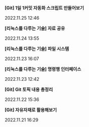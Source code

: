 <!-- Blog-Post -->
<strong class="title_post">[Git] 1일 1커밋 자동화 스크립트 만들어보기</strong><p class="date">2022.11.25 12:46</p><strong class="title_post">[리눅스를 다루는 기술] 자료 공유</strong><p class="date">2022.11.24 13:55</p><strong class="title_post">[리눅스를 다루는 기술] 파일 시스템</strong><p class="date">2022.11.23 16:07</p><strong class="title_post">[리눅스를 다루는 기술] 명령행 인터페이스</strong><p class="date">2022.11.23 12:42</p><strong class="title_post">[Git] Git 토픽 내용 총정리</strong><p class="date">2022.11.22 15:36</p><strong class="title_post">[Git] 자유자재로 활용해보기</strong><p class="date">2022.11.21 16:29</p><!-- Blog-Post -->
